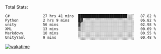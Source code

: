 Total Stats:
<!--START_SECTION:waka-->

```text
C#               27 hrs 41 mins  ██████████████████████░░░   87.82 %
Python           2 hrs 9 mins    █▓░░░░░░░░░░░░░░░░░░░░░░░   06.82 %
unity            56 mins         ▓░░░░░░░░░░░░░░░░░░░░░░░░   02.98 %
XML              13 mins         ▒░░░░░░░░░░░░░░░░░░░░░░░░   00.69 %
Markdown         10 mins         ░░░░░░░░░░░░░░░░░░░░░░░░░   00.55 %
UnityYaml        9 mins          ░░░░░░░░░░░░░░░░░░░░░░░░░   00.48 %
```

<!--END_SECTION:waka-->

[![wakatime](https://wakatime.com/badge/user/d6a1e036-2153-43d6-9604-0dce67457b7f.svg)](https://wakatime.com/@d6a1e036-2153-43d6-9604-0dce67457b7f)
